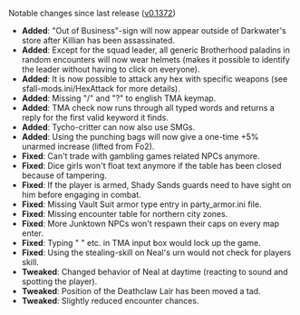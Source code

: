 Notable changes since last release ([v0.1372](https://github.com/rotators/Fo1in2/releases/tag/v0.1372))
- **Added**: "Out of Business"-sign will now appear outside of Darkwater's store after Killian has been assassinated.
- **Added**: Except for the squad leader, all generic Brotherhood paladins in random encounters will now wear helmets (makes it possible to identify the leader without having to click on everyone).
- **Added**: It is now possible to attack any hex with specific weapons (see sfall-mods.ini/HexAttack for more details).
- **Added**: Missing "/" and "?" to english TMA keymap.
- **Added**: TMA check now runs through all typed words and returns a reply for the first valid keyword it finds.
- **Added**: Tycho-critter can now also use SMGs.
- **Added**: Using the punching bags will now give a one-time +5% unarmed increase (lifted from Fo2).
- **Fixed**: Can't trade with gambling games related NPCs anymore.
- **Fixed**: Dice girls won't float text anymore if the table has been closed because of tampering.
- **Fixed**: If the player is armed, Shady Sands guards need to have sight on him before engaging in combat.
- **Fixed**: Missing Vault Suit armor type entry in party_armor.ini file.
- **Fixed**: Missing encounter table for northern city zones.
- **Fixed**: More Junktown NPCs won't respawn their caps on every map enter.
- **Fixed**: Typing "  " etc. in TMA input box would lock up the game.
- **Fixed**: Using the stealing-skill on Neal's urn would not check for players skill.
- **Tweaked**: Changed behavior of Neal at daytime (reacting to sound and spotting the player).
- **Tweaked**: Position of the Deathclaw Lair has been moved a tad.
- **Tweaked**: Slightly reduced encounter chances.
